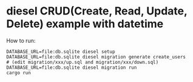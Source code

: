 # diesel CRUD(Create, Read, Update, Delete) example with datetime

How to run:

```
DATABASE_URL=file:db.sqlite diesel setup
DATABASE_URL=file:db.sqlite diesel migration generate create_users
# (edit migration/xxx/up.sql and migration/xxx/down.sql)
DATABASE_URL=file:db.sqlite diesel migration run
cargo run
```
